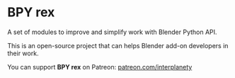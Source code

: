# BPY rex
A set of modules to improve and simplify work with Blender Python API.

This is an open-source project that can helps Blender add-on developers in their work.

You can support **BPY rex** on Patreon: <a href="patreon.com/interplanety">patreon.com/interplanety</a>
